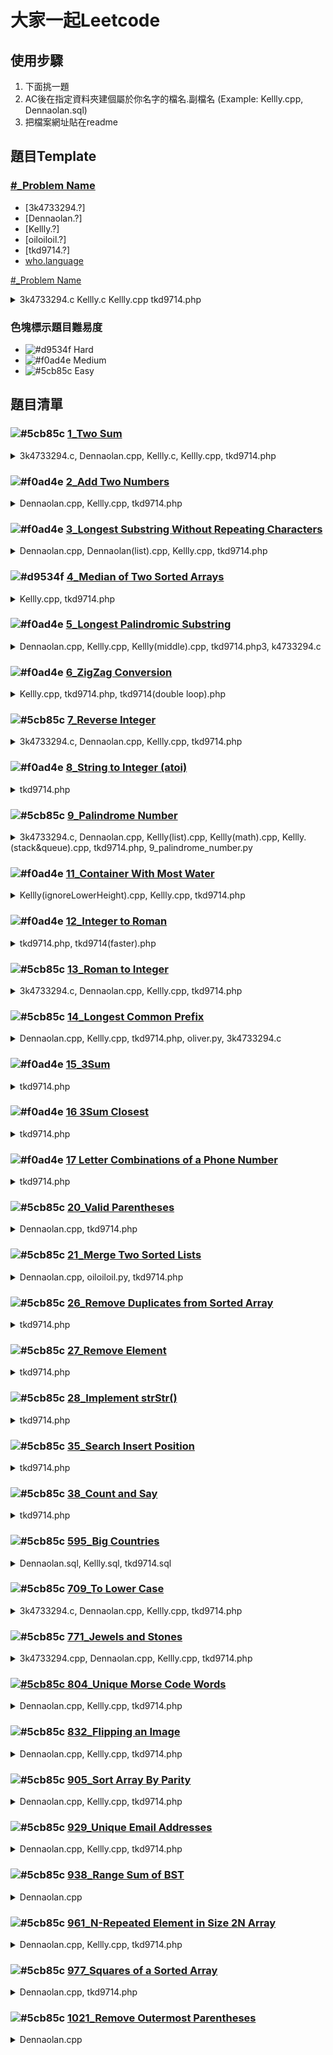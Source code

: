 # 大家一起Leetcode
## 使用步驟
1. 下面挑一題
2. AC後在指定資料夾建個屬於你名字的檔名.副檔名 (Example: Kellly.cpp, Dennaolan.sql)
3. 把檔案網址貼在readme

## 題目Template

### [#_Problem Name](problem.url/)
- [3k4733294.?]
- [Dennaolan.?]
- [Kellly.?]
- [oiloiloil.?]
- [tkd9714.?]
- [who.language](github.code.url/) 

[#_Problem Name](problem.url)
<details>
  <summary>3k4733294.c Kellly.c Kellly.cpp tkd9714.php</summary>

- [who.language](github.code.url/)
</details>

### 色塊標示題目難易度

- ![#d9534f](https://placehold.it/15/d9534f/000000?text=+) Hard
- ![#f0ad4e](https://placehold.it/15/f0ad4e/000000?text=+) Medium
- ![#5cb85c](https://placehold.it/15/5cb85c/000000?text=+) Easy

## 題目清單
### ![#5cb85c](https://placehold.it/15/5cb85c/000000?text=+) [1_Two Sum](https://leetcode.com/problems/two-sum/) 
<details>
	<summary>3k4733294.c, Dennaolan.cpp, Kellly.c, Kellly.cpp, tkd9714.php</summary>

- [3k4733294.c](https://github.com/housemeow/Leetcode/blob/master/1_Two%20Sum/3k4733294.c) 128 ms (**76.77%**), 7.5 MB (**82.55%**)
- [Dennaolan.cpp](https://github.com/housemeow/Leetcode/blob/master/1_Two%20Sum/Dennaolan.cpp) 148 ms (**24.97%**), 9.3 MB (**81.64%**)
- [Kellly.c](https://github.com/housemeow/Leetcode/blob/master/1_Two%20Sum/Kellly.c)
- [Kellly.cpp](https://github.com/housemeow/Leetcode/blob/master/1_Two%20Sum/Kellly.cpp)
- [tkd9714.php](https://github.com/housemeow/Leetcode/blob/master/1_Two%20Sum/tkd9714.php) 156 ms (**57.51%**), 15.9 MB (**43.77%**)
</details>

### ![#f0ad4e](https://placehold.it/15/f0ad4e/000000?text=+) [2_Add Two Numbers](https://leetcode.com/problems/add-two-numbers/)
<details>
	<summary>Dennaolan.cpp, Kellly.cpp, tkd9714.php</summary>
	
- [Dennaolan.cpp](https://github.com/housemeow/Leetcode/blob/master/2_Add%20Two%20Numbers/Dennaolan.cpp) 16 ms (**99.28%**), 10.9 MB (**40.89%**)
- [Kellly.cpp](https://github.com/housemeow/Leetcode/blob/master/2_Add%20Two%20Numbers/Kellly.cpp) 24 ms (**87.83%**), 9.8 MB (**97.72%**)
- [tkd9714.php](https://github.com/housemeow/Leetcode/blob/master/2_Add%20Two%20Numbers/tkd9714.php) 16 ms (**97.34%**), 14.8 MB (**58.16%**)
</details>

### ![#f0ad4e](https://placehold.it/15/f0ad4e/000000?text=+) [3_Longest Substring Without Repeating Characters](https://leetcode.com/problems/longest-substring-without-repeating-characters/)
<details>
	<summary>Dennaolan.cpp, Dennaolan(list).cpp, Kellly.cpp, tkd9714.php</summary>

- [Dennaolan.cpp
](https://github.com/housemeow/Leetcode/blob/master/3_Longest%20Substring%20Without%20Repeating%20Characters/Dennaolan.cpp) **Time Limit Exceeded**
- [Dennaolan(list).cpp
](https://github.com/housemeow/Leetcode/blob/master/3_Longest%20Substring%20Without%20Repeating%20Characters/Dennaolan(list).cpp) 452 ms (**11.00%**), 214.1 MB (**7.87%**)
- [Kellly.cpp](https://github.com/housemeow/Leetcode/blob/master/3_Longest%20Substring%20Without%20Repeating%20Characters/Kellly.cpp)
- [tkd9714.php](https://github.com/housemeow/Leetcode/blob/master/3_Longest%20Substring%20Without%20Repeating%20Characters/tkd9714.php) 20 ms (**90.96%**), 15 MB (**44.41%**)
</details>

### ![#d9534f](https://placehold.it/15/d9534f/000000?text=+) [4_Median of Two Sorted Arrays](https://leetcode.com/problems/median-of-two-sorted-arrays/)
<details>
	<summary>Kellly.cpp, tkd9714.php</summary>
	
- [Kellly.cpp](https://github.com/housemeow/Leetcode/blob/master/4_Median%20of%20Two%20Sorted%20Arrays/Kellly.cpp)
- [tkd9714.php](https://github.com/housemeow/Leetcode/blob/master/4_Median%20of%20Two%20Sorted%20Arrays/tkd9714.php) 36 ms (**90.63%**), 15 MB (**62.18%**)
</details>

### ![#f0ad4e](https://placehold.it/15/f0ad4e/000000?text=+) [5_Longest Palindromic Substring](https://leetcode.com/problems/longest-palindromic-substring/)
<details>
	<summary>Dennaolan.cpp, Kellly.cpp, Kellly(middle).cpp, tkd9714.php3, k4733294.c</summary>
	
- [Dennaolan.cpp](https://github.com/housemeow/Leetcode/blob/master/5_Longest%20Palindromic%20Substring/Dennaolan.cpp) 24 ms (**68.40%**), 52.1 MB (**22.89%**)
- [Kellly.cpp](https://github.com/housemeow/Leetcode/blob/master/5_Longest%20Palindromic%20Substring/Kellly.cpp)
- [Kellly(middle).cpp](https://github.com/housemeow/Leetcode/blob/master/5_Longest%20Palindromic%20Substring/Kellly(middle).cpp)
- [tkd9714.php](https://github.com/housemeow/Leetcode/blob/master/5_Longest%20Palindromic%20Substring/tkd9714.php) 28 ms (**98.09%**), 14.9 MB (**64.03%**)
- [3k4733294.c](https://github.com/housemeow/Leetcode/blob/master/5_Longest%20Palindromic%20Substring/3k4733294.c) 220 ms (**17.41%**), 7.1 MB (**62.68%**)
</details>

### ![#f0ad4e](https://placehold.it/15/f0ad4e/000000?text=+) [6_ZigZag Conversion](https://leetcode.com/problems/zigzag-conversion/)
<details>
	<summary>Kellly.cpp, tkd9714.php, tkd9714(double loop).php</summary>
	
- [Kellly.cpp](https://github.com/housemeow/Leetcode/blob/master/6_ZigZag%20Conversion/Kellly.cpp)
- [tkd9714(double loop).php](https://github.com/housemeow/Leetcode/blob/master/6_ZigZag%20Conversion/tkd9714(double%20loop).php)
- [tkd9714.php](https://github.com/housemeow/Leetcode/blob/master/6_ZigZag%20Conversion/tkd9714.php) 12 ms (**98.59%**), 14.8 MB (**94.74%**)
</details>

### ![#5cb85c](https://placehold.it/15/5cb85c/000000?text=+) [7_Reverse Integer](https://leetcode.com/problems/reverse-integer/)
<details>
	<summary>3k4733294.c, Dennaolan.cpp, Kellly.cpp, tkd9714.php</summary>

- [3k4733294.c](https://github.com/housemeow/Leetcode/blob/master/7_Reverse%20Integer/3k4733294.c) 4 ms (**93.32%**), 6.9 MB (**64.19%**)
- [Dennaolan.cpp](https://github.com/housemeow/Leetcode/blob/master/7_Reverse%20Integer/Dennaolan.cpp)
- [Kellly.cpp](https://github.com/housemeow/Leetcode/blob/master/7_Reverse%20Integer/Kellly.cpp)
- [tkd9714.php](https://github.com/housemeow/Leetcode/blob/master/7_Reverse%20Integer/tkd9714.php) 4 ms (**97.65%**), 14.8 MB (**53.68%**)
</details>

### ![#f0ad4e](https://placehold.it/15/f0ad4e/000000?text=+) [8_String to Integer (atoi)](https://leetcode.com/problems/string-to-integer-atoi/)
<details>
	<summary>tkd9714.php</summary>
	
- [tkd9714.php](https://github.com/housemeow/Leetcode/blob/master/8_String%20to%20Integer%20(atoi)/tkd9714.php) 8 ms (**88.36%**), 14.8 MB (**80.00%**)
</details>

### ![#5cb85c](https://placehold.it/15/5cb85c/000000?text=+) [9_Palindrome Number](https://leetcode.com/problems/palindrome-number/)
<details>
	<summary>3k4733294.c, Dennaolan.cpp, Kellly(list).cpp, Kellly(math).cpp, Kellly.(stack&queue).cpp, tkd9714.php, 9_palindrome_number.py</summary>

- [3k4733294.c](https://github.com/housemeow/Leetcode/blob/master/9_Palindrome%20Number/3k4733294.c) 0 ms (**100%**), 7.2 MB (**78.1%**)
- [Dennaolan.cpp](https://github.com/housemeow/Leetcode/blob/master/9_Palindrome%20Number/Dennaolan.cpp)
- [Kellly(list).cpp](https://github.com/housemeow/Leetcode/blob/master/9_Palindrome%20Number/Kellly(list).cpp)
- [Kellly(math).cpp](https://github.com/housemeow/Leetcode/blob/master/9_Palindrome%20Number/Kellly(math).cpp)
- [Kellly.(stack&queue).cpp](https://github.com/housemeow/Leetcode/blob/master/9_Palindrome%20Number/Kellly.(stack%26queue).cpp)
- [tkd9714.php](https://github.com/housemeow/Leetcode/blob/master/9_Palindrome%20Number/tkd9714.php) 20 ms (**96.82%**), 14.8 MB (**63.36%**)
- [9_palindrome_number.py](https://github.com/housemeow/Leetcode/blob/master/9_Palindrome%20Number/pyhton3/9_palindrome_number.py)
</details>

### ![#f0ad4e](https://placehold.it/15/f0ad4e/000000?text=+) [11_Container With Most Water](https://leetcode.com/problems/container-with-most-water/)
<details>
	<summary>Kellly(ignoreLowerHeight).cpp, Kellly.cpp, tkd9714.php</summary>
	
- [Kellly(ignoreLowerHeight).cpp](https://github.com/housemeow/Leetcode/blob/master/11_Container%20With%20Most%20Water/Kellly(ignoreLowerHeight).cpp)
- [Kellly.cpp](https://github.com/housemeow/Leetcode/blob/master/11_Container%20With%20Most%20Water/Kellly.cpp)
- [tkd9714.php](https://github.com/housemeow/Leetcode/blob/master/11_Container%20With%20Most%20Water/tkd9714.php) 32 ms (**97.14%**), 16.4 MB (**51.22%**)
</details>

### ![#f0ad4e](https://placehold.it/15/f0ad4e/000000?text=+) [12_Integer to Roman](https://leetcode.com/problems/integer-to-roman/)
<details>
	<summary>tkd9714.php, tkd9714(faster).php</summary>
	
- [tkd9714.php](https://github.com/housemeow/Leetcode/blob/master/12_Integer%20to%20Roman/tkd9714.php) 28 ms (**71.60%**), 14.9 MB (**57.14%**)
- [tkd9714(faster).php](https://github.com/housemeow/Leetcode/blob/master/12_Integer%20to%20Roman/tkd9714(faster).php) 12 ms (**95.06%**), 14.7 MB (**58.00%)
</details>

### ![#5cb85c](https://placehold.it/15/5cb85c/000000?text=+) [13_Roman to Integer](https://leetcode.com/problems/roman-to-integer/)
<details>
	<summary>3k4733294.c, Dennaolan.cpp, Kellly.cpp, tkd9714.php</summary>

- [3k4733294.c](https://github.com/housemeow/Leetcode/blob/master/13_Roman%20to%20Integer/3k4733294.c) 8 ms (**87.25%**), 7.2 MB (**55.72%**)
- [Dennaolan.cpp](https://github.com/housemeow/Leetcode/blob/master/13_Roman%20to%20Integer/Dennaolan.cpp)
- [Kellly.cpp](https://github.com/housemeow/Leetcode/blob/master/13_Roman%20to%20Integer/Kellly.cpp)
- [tkd9714.php](https://github.com/housemeow/Leetcode/blob/master/13_Roman%20to%20Integer/tkd9714.php) 16 ms (**91.45%**), 15 MB (**17.07%**)
</details>

### ![#5cb85c](https://placehold.it/15/5cb85c/000000?text=+) [14_Longest Common Prefix](https://leetcode.com/problems/longest-common-prefix/)
<details>
	<summary>Dennaolan.cpp, Kellly.cpp, tkd9714.php, oliver.py, 3k4733294.c</summary>

- [Dennaolan.cpp](https://github.com/housemeow/Leetcode/blob/master/14_Longest%20Common%20Prefix/Dennaolan.cpp)
- [Kellly.cpp](https://github.com/housemeow/Leetcode/blob/master/14_Longest%20Common%20Prefix/Kellly.cpp)
- [tkd9714.php](https://github.com/housemeow/Leetcode/blob/master/14_Longest%20Common%20Prefix/tkd9714.php) 0 ms (**100%**), 14.8 MB (**87.59%**)
- [oliver.py](https://github.com/housemeow/Leetcode/blob/master/14_Longest%20Common%20Prefix/oliver.py)
- [3k4733294.c](https://github.com/housemeow/Leetcode/blob/master/14_Longest%20Common%20Prefix/3k4733294.c) 0 ms (**100%**), 7.3 MB (**45.72%**)
  </details>
  
### ![#f0ad4e](https://placehold.it/15/f0ad4e/000000?text=+) [15_3Sum](https://leetcode.com/problems/3sum/)
<details>
	<summary>tkd9714.php</summary>

- [tkd9714.php](https://github.com/housemeow/Leetcode/blob/master/15_3Sum/tkd9714.php) 168 ms (**98.50%**), 24.1 MB (**58.97%**)
</details>
  
### ![#f0ad4e](https://placehold.it/15/f0ad4e/000000?text=+) [16 3Sum Closest](https://leetcode.com/problems/3sum-closest/)
<details>
	<summary>tkd9714.php</summary>

- [tkd9714.php](https://github.com/housemeow/Leetcode/blob/master/16_3Sum%20Closest/tkd9714.php) 24 ms (**97.14%**), 14.8 MB (**57.14%**)
</details>
  
### ![#f0ad4e](https://placehold.it/15/f0ad4e/000000?text=+) [17 Letter Combinations of a Phone Number](https://leetcode.com/problems/letter-combinations-of-a-phone-number/)
<details>
	<summary>tkd9714.php</summary>

- [tkd9714.php](https://github.com/housemeow/Leetcode/blob/master/17_Letter%20Combinations%20of%20a%20Phone%20Number/tkd9714.php) 4 ms (**98.29%**), 15.3 MB (**13.51%**)
</details>
  
### ![#5cb85c](https://placehold.it/15/5cb85c/000000?text=+) [20_Valid Parentheses](https://leetcode.com/problems/valid-parentheses/)
<details>
	<summary>Dennaolan.cpp, tkd9714.php</summary>

- [Dennaolan.cpp](https://github.com/housemeow/Leetcode/blob/master/20_Valid%20Parentheses/Dennaolan.cpp)
- [tkd9714.php](https://github.com/housemeow/Leetcode/blob/master/20_Valid%20Parentheses/tkd9714.php) 8 ms (**92.02%**), 14.9 MB (**70.70%**)
</details>

### ![#5cb85c](https://placehold.it/15/5cb85c/000000?text=+) [21_Merge Two Sorted Lists](https://leetcode.com/problems/merge-two-sorted-lists/)
<details>
	<summary>Dennaolan.cpp, oiloiloil.py, tkd9714.php</summary>

- [Dennaolan.cpp](https://github.com/housemeow/Leetcode/blob/master/21_Merge%20Two%20Sorted%20Lists/Dennaolan.cpp)
- [oiloiloil.py](https://github.com/housemeow/Leetcode/blob/master/21_Merge%20Two%20Sorted%20Lists/oiloiloil.py)
- [tkd9714.php](https://github.com/housemeow/Leetcode/blob/master/21_Merge%20Two%20Sorted%20Lists/tkd9714.php) 4 ms (**95.49%**), 14.9 MB (**37.35%**)
</details>

### ![#5cb85c](https://placehold.it/15/5cb85c/000000?text=+) [26_Remove Duplicates from Sorted Array](https://leetcode.com/problems/remove-duplicates-from-sorted-array/)
<details>
	<summary>tkd9714.php</summary>

- [tkd9714.php](https://github.com/housemeow/Leetcode/blob/master/26_Remove%20Duplicates%20from%20Sorted%20Array/tkd9714.php) 20 ms (**96.59%**), 17.6 MB (**12.04%**)
</details>

### ![#5cb85c](https://placehold.it/15/5cb85c/000000?text=+) [27_Remove Element](https://leetcode.com/problems/remove-element/)
<details>
	<summary>tkd9714.php</summary>

- [tkd9714.php](https://github.com/housemeow/Leetcode/blob/master/27_Remove%20Element/tkd9714.php) 8 ms (**85.62%**), 14.7 MB (**89.01%**)
</details>

### ![#5cb85c](https://placehold.it/15/5cb85c/000000?text=+) [28_Implement strStr()](https://leetcode.com/problems/implement-strstr/)
<details>
	<summary>tkd9714.php</summary>

- [tkd9714.php](https://github.com/housemeow/Leetcode/blob/master/28_Implement%20strStr()/tkd9714.php) 8 ms (**88.33%**), 14.9 MB (**74.65%**)
</details>

### ![#5cb85c](https://placehold.it/15/5cb85c/000000?text=+) [35_Search Insert Position](https://leetcode.com/problems/search-insert-position/)
<details>
	<summary>tkd9714.php</summary>

- [tkd9714.php](https://github.com/housemeow/Leetcode/blob/master/35_Search%20Insert%20Position/tkd9714.php) 12 ms (**90.20%**), 16 MB (**18.52%**)
</details>

### ![#5cb85c](https://placehold.it/15/5cb85c/000000?text=+) [38_Count and Say](https://leetcode.com/problems/count-and-say/)
<details>
	<summary>tkd9714.php</summary>

- [tkd9714.php](https://github.com/housemeow/Leetcode/blob/master/38_Count%20and%20Say/tkd9714.php) 4 ms (**98.39%**), 14.8 MB (**65.00%**)
</details>

### ![#5cb85c](https://placehold.it/15/5cb85c/000000?text=+) [595_Big Countries](https://leetcode.com/problems/big-countries/)

<details>
	<summary>Dennaolan.sql, Kellly.sql, tkd9714.sql</summary>

- [Dennaolan.sql](https://github.com/housemeow/Leetcode/blob/master/595_Big%20Countries/Dennaolan.sql)
- [Kellly.sql](https://github.com/housemeow/Leetcode/blob/master/595_Big%20Countries/Kellly.sql)
- [tkd9714.sql](https://github.com/housemeow/Leetcode/blob/master/595_Big%20Countries/tkd9714.sql) 128 ms (**93.28%**)
</details>


### ![#5cb85c](https://placehold.it/15/5cb85c/000000?text=+) [709_To Lower Case](https://leetcode.com/problems/to-lower-case/)
<details>
	<summary>3k4733294.c, Dennaolan.cpp, Kellly.cpp, tkd9714.php</summary>

- [3k4733294.c](https://github.com/housemeow/Leetcode/blob/master/709_To%20Lower%20Case/3k4733294.c) 0 ms (**100%**), 6.9 MB (**5.06%**)
- [Dennaolan.cpp](https://github.com/housemeow/Leetcode/blob/master/709_To%20Lower%20Case/Dennaolan.cpp)
- [Kellly.cpp](https://github.com/housemeow/Leetcode/blob/master/709_To%20Lower%20Case/Kellly.cpp)
- [tkd9714.php](https://github.com/housemeow/Leetcode/blob/master/709_To%20Lower%20Case/tkd9714.php)
</details>


### ![#5cb85c](https://placehold.it/15/5cb85c/000000?text=+) [771_Jewels and Stones](https://leetcode.com/problems/jewels-and-stones/)
<details>
	<summary>3k4733294.cpp, Dennaolan.cpp, Kellly.cpp, tkd9714.php</summary>

- [3k4733294.cpp](https://github.com/housemeow/Leetcode/blob/master/771_Jewels%20and%20Stones/3k4733294.cpp) 24 ms (**87.83%**), 8.5 MB (**66.26%**)
- [Dennaolan.cpp](https://github.com/housemeow/Leetcode/blob/master/771_Jewels%20and%20Stones/Dennaolan.cpp)
- [Kellly.cpp](https://github.com/housemeow/Leetcode/blob/master/771_Jewels%20and%20Stones/Kellly.cpp)
- [tkd9714.php](https://github.com/housemeow/Leetcode/blob/master/771_Jewels%20and%20Stones/tkd9714.php)
</details>


### [![#5cb85c](https://placehold.it/15/5cb85c/000000?text=+) 804_Unique Morse Code Words](https://leetcode.com/problems/unique-morse-code-words/)
<details>
	<summary>Dennaolan.cpp, Kellly.cpp, tkd9714.php</summary>

- [Dennaolan.cpp](https://github.com/housemeow/Leetcode/blob/master/804_Unique%20Morse%20Code%20Words/Dennaolan.cpp)
- [Kellly.cpp](https://github.com/housemeow/Leetcode/blob/master/804_Unique%20Morse%20Code%20Words/Kellly.cpp)
- [tkd9714.php](https://github.com/housemeow/Leetcode/blob/master/804_Unique%20Morse%20Code%20Words/tkd9714.php)
</details>


### ![#5cb85c](https://placehold.it/15/5cb85c/000000?text=+) [832_Flipping an Image](https://leetcode.com/problems/flipping-an-image/)
<details>
	<summary>Dennaolan.cpp, Kellly.cpp, tkd9714.php</summary>

- [Dennaolan.cpp](https://github.com/housemeow/Leetcode/blob/master/832_Flipping%20an%20Image/Dennaolan.cpp)
- [Kellly.cpp](https://github.com/housemeow/Leetcode/blob/master/832_Flipping%20an%20Image/Kellly.cpp)
- [tkd9714.php](https://github.com/housemeow/Leetcode/blob/master/832_Flipping%20an%20Image/tkd9714.php)
</details>


### ![#5cb85c](https://placehold.it/15/5cb85c/000000?text=+) [905_Sort Array By Parity](https://leetcode.com/problems/sort-array-by-parity/)
<details>
	<summary>Dennaolan.cpp, Kellly.cpp, tkd9714.php</summary>

- [Dennaolan.cpp](https://github.com/housemeow/Leetcode/blob/master/905_Sort%20Array%20By%20Parity/Dennaolan.cpp)
- [Kellly.cpp](https://github.com/housemeow/Leetcode/blob/master/905_Sort%20Array%20By%20Parity/Kellly.cpp)
- [tkd9714.php](https://github.com/housemeow/Leetcode/blob/master/905_Sort%20Array%20By%20Parity/tkd9714.php) 16 ms (**100%**),  16.2 MB (**36.11%**)
</details>


### ![#5cb85c](https://placehold.it/15/5cb85c/000000?text=+) [929_Unique Email Addresses](https://leetcode.com/problems/unique-email-addresses/)
<details>
	<summary>Dennaolan.cpp, Kellly.cpp, tkd9714.php</summary>

- [Dennaolan.cpp](https://github.com/housemeow/Leetcode/blob/master/929_Unique%20Email%20Addresses/Dennaolan.cpp)
- [Kellly.cpp](https://github.com/housemeow/Leetcode/blob/master/929_Unique%20Email%20Addresses/Kellly.cpp)
- [tkd9714.php](https://github.com/housemeow/Leetcode/blob/master/929_Unique%20Email%20Addresses/tkd9714.php)
</details>


### ![#5cb85c](https://placehold.it/15/5cb85c/000000?text=+) [938_Range Sum of BST](https://leetcode.com/problems/range-sum-of-bst/)
<details>
	<summary>Dennaolan.cpp</summary>

- [Dennaolan.cpp](https://github.com/housemeow/Leetcode/blob/master/938_Range%20Sum%20of%20BST/Dennaolan.cppp)
</details>


### ![#5cb85c](https://placehold.it/15/5cb85c/000000?text=+) [961_N-Repeated Element in Size 2N Array](https://leetcode.com/problems/n-repeated-element-in-size-2n-array/)
<details>
	<summary>Dennaolan.cpp, Kellly.cpp, tkd9714.php</summary>

- [Dennaolan.cpp](https://github.com/housemeow/Leetcode/blob/master/961_N-Repeated%20Element%20in%20Size%202N%20Array/Dennaolan.cpp)
- [Kellly.cpp](https://github.com/housemeow/Leetcode/blob/master/961_N-Repeated%20Element%20in%20Size%202N%20Array/Kellly.cpp)
- [tkd9714.php](https://github.com/housemeow/Leetcode/blob/master/961_N-Repeated%20Element%20in%20Size%202N%20Array/tkd9714.php)
</details>


### ![#5cb85c](https://placehold.it/15/5cb85c/000000?text=+) [977_Squares of a Sorted Array](https://leetcode.com/problems/squares-of-a-sorted-array/)
<details>
	<summary>Dennaolan.cpp, tkd9714.php</summary>

- [Dennaolan.cpp](https://github.com/housemeow/Leetcode/blob/master/977_Squares%20of%20a%20Sorted%20Array/Dennaolan.cpp)
- [tkd9714.php](https://github.com/housemeow/Leetcode/blob/master/977_Squares%20of%20a%20Sorted%20Array/tkd9714.php)
</details>


### ![#5cb85c](https://placehold.it/15/5cb85c/000000?text=+) [1021_Remove Outermost Parentheses](https://leetcode.com/problems/remove-outermost-parentheses/)
<details>
	<summary>Dennaolan.cpp</summary>

- [Dennaolan.cpp](https://github.com/housemeow/Leetcode/blob/master/1021_Remove%20Outermost%20Parentheses/Dennaolan.cpp)

</details>
